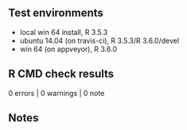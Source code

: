 ## Test environments
* local win 64 install, R 3.5.3
* ubuntu 14.04 (on travis-ci), R 3.5.3/R 3.6.0/devel
* win 64 (on appveyor), R 3.6.0

## R CMD check results

0 errors | 0 warnings | 0 note

## Notes

